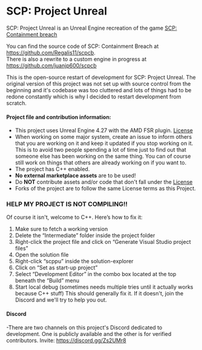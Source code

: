 # SCP: Project Unreal
 SCP: Project Unreal is an Unreal Engine recreation of the game [SCP: Containment breach](http://scpcbgame.com/)
 
 You can find the source code of SCP: Containment Breach at https://github.com/Regalis11/scpcb.   
 There is also a rewrite to a custom engine in progress at https://github.com/juanjp600/scpcb

This is the open-source restart of development for SCP: Project Unreal.
The original version of this project was not set up with source control from the beginning and it's codebase was too cluttered and lots of things had to be redone constantly which is why I decided to restart development from scratch.

#### Project file and contribution information:
- This project uses Unreal Engine 4.27 with the AMD FSR plugin. [License](https://github.com/RadioArtz/scp-project-unreal/blob/main/Plugins/FSR/license.txt)
- When working on some major system, create an issue to inform others that you are working on it and keep it updated if you stop working on it. This is to avoid two people spending a lot of time just to find out that someone else has been working on the same thing. You can of course still work on things that others are already working on if you want to.
- The project has C++ enabled.
- **No external marketplace assets** are to be used!
- Do **NOT** contribute assets and/or code that don't fall under the [License](https://github.com/RadioArtz/scp-project-unreal/blob/main/License.txt)
- Forks of the project are to follow the same License terms as this Project.

 
### HELP MY PROJECT IS NOT COMPILING!!
Of course it isn't, welcome to C++. Here’s how to fix it:
1.    Make sure to fetch a working version
2.    Delete the “Intermediate” folder inside the project folder
3.    Right-click the project file and click on “Generate Visual Studio project files”
4.    Open the solution file
5.    Right-click “scppu” inside the solution-explorer
6.    Click on “Set as start-up project”
7.    Select “Development Editor” in the combo box located at the top beneath the “Build” menu
8.    Start local debug (sometimes needs multiple tries until it actually works because C++ stuff) 
This should generally fix it. If it doesn't, join the Discord and we'll try to help you out.


#### Discord
-There are two channels on this project's Discord dedicated to development. One is publicly available and the other is for verified contributors.
Invite:
https://discord.gg/Zs2UMr8
